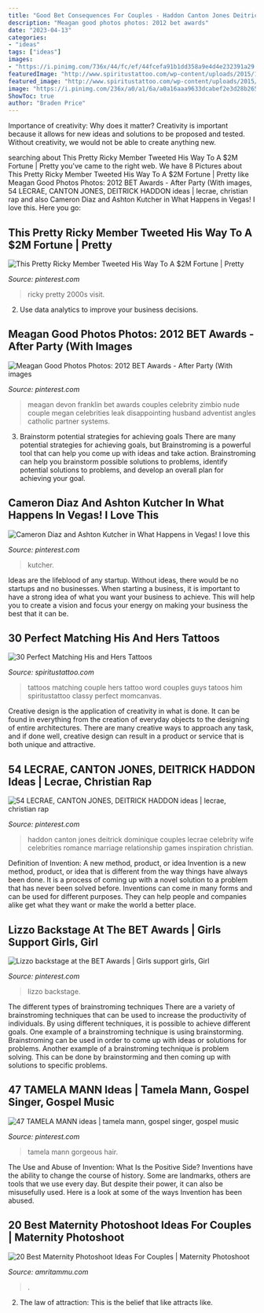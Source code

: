 ```yaml
---
title: "Good Bet Consequences For Couples - Haddon Canton Jones Deitrick Dominique Couples Lecrae Celebrity Wife Celebrities Romance Marriage Relationship Games Inspiration Christian"
description: "Meagan good photos photos: 2012 bet awards"
date: "2023-04-13"
categories:
- "ideas"
tags: ["ideas"]
images:
- "https://i.pinimg.com/736x/44/fc/ef/44fcefa91b1dd358a9e4d4e232391a29.jpg"
featuredImage: "http://www.spiritustattoo.com/wp-content/uploads/2015/12/his-and-hers-matching-word-tattoos.jpg"
featured_image: "http://www.spiritustattoo.com/wp-content/uploads/2015/12/his-and-hers-matching-word-tattoos.jpg"
image: "https://i.pinimg.com/236x/a0/a1/6a/a0a16aaa9633dcabef2e3d28b265d9f3--tamela-mann-gorgeous-women.jpg"
ShowToc: true
author: "Braden Price"
---
```



Importance of creativity: Why does it matter?
Creativity is important because it allows for new ideas and solutions to be proposed and tested. Without creativity, we would not be able to create anything new.

	

		
searching about This Pretty Ricky Member Tweeted His Way To A $2M Fortune | Pretty you've came to the right web. We have 8 Pictures about This Pretty Ricky Member Tweeted His Way To A $2M Fortune | Pretty like Meagan Good Photos Photos: 2012 BET Awards - After Party (With images, 54 LECRAE, CANTON JONES, DEITRICK HADDON ideas | lecrae, christian rap and also Cameron Diaz and Ashton Kutcher in What Happens in Vegas! I love this. Here you go:
		
    
## This Pretty Ricky Member Tweeted His Way To A $2M Fortune | Pretty

<img loading=lazy src="https://i.pinimg.com/originals/9a/a1/ee/9aa1ee4cd421b9a5dc68852b27fa099e.jpg" onerror="this.onerror=null;this.src='https://tse2.mm.bing.net/th?id=OIP.uV8v7LutxthuCunkgg8VfgHaDt&amp;pid=15.1';" alt="This Pretty Ricky Member Tweeted His Way To A $2M Fortune | Pretty">

_Source: pinterest.com_

>ricky pretty 2000s visit. 

	

2. Use data analytics to improve your business decisions.

    
## Meagan Good Photos Photos: 2012 BET Awards - After Party (With Images

<img loading=lazy src="https://i.pinimg.com/originals/06/a5/07/06a507053ad5849b7e79f955668782fa.jpg" onerror="this.onerror=null;this.src='https://tse3.mm.bing.net/th?id=OIP.OBzaVbsoxHcdOAIkp9a1WAAAAA&amp;pid=15.1';" alt="Meagan Good Photos Photos: 2012 BET Awards - After Party (With images">

_Source: pinterest.com_

>meagan devon franklin bet awards couples celebrity zimbio nude couple megan celebrities leak disappointing husband adventist angles catholic partner systems. 

	

3. Brainstorm potential strategies for achieving goals
There are many potential strategies for achieving goals, but Brainstroming is a powerful tool that can help you come up with ideas and take action. Brainstroming can help you brainstorm possible solutions to problems, identify potential solutions to problems, and develop an overall plan for achieving your goal.

    
## Cameron Diaz And Ashton Kutcher In What Happens In Vegas! I Love This

<img loading=lazy src="https://i.pinimg.com/736x/44/fc/ef/44fcefa91b1dd358a9e4d4e232391a29.jpg" onerror="this.onerror=null;this.src='https://tse2.mm.bing.net/th?id=OIP.NQLp_w8qwiWNdSmZEC3mhAHaLG&amp;pid=15.1';" alt="Cameron Diaz and Ashton Kutcher in What Happens in Vegas! I love this">

_Source: pinterest.com_

>kutcher. 

	

Ideas are the lifeblood of any startup. Without ideas, there would be no startups and no businesses. When starting a business, it is important to have a strong idea of what you want your business to achieve. This will help you to create a vision and focus your energy on making your business the best that it can be.

    
## 30 Perfect Matching His And Hers Tattoos

<img loading=lazy src="http://www.spiritustattoo.com/wp-content/uploads/2015/12/his-and-hers-matching-word-tattoos.jpg" onerror="this.onerror=null;this.src='https://tse3.mm.bing.net/th?id=OIP._-PZVwKV02teE6ezWdzRRwHaHa&amp;pid=15.1';" alt="30 Perfect Matching His and Hers Tattoos">

_Source: spiritustattoo.com_

>tattoos matching couple hers tattoo word couples guys tatoos him spiritustattoo classy perfect momcanvas. 

	

Creative design is the application of creativity in what is done. It can be found in everything from the creation of everyday objects to the designing of entire architectures. There are many creative ways to approach any task, and if done well, creative design can result in a product or service that is both unique and attractive.

    
## 54 LECRAE, CANTON JONES, DEITRICK HADDON Ideas | Lecrae, Christian Rap

<img loading=lazy src="https://i.pinimg.com/236x/52/0b/b8/520bb8baab4deba90d5f4f6853e963e1--celebrity-couples-cute-couples.jpg" onerror="this.onerror=null;this.src='https://tse1.mm.bing.net/th?id=OIP.2heNCVKiBoa1Rb3MYId93QHaHX&amp;pid=15.1';" alt="54 LECRAE, CANTON JONES, DEITRICK HADDON ideas | lecrae, christian rap">

_Source: pinterest.com_

>haddon canton jones deitrick dominique couples lecrae celebrity wife celebrities romance marriage relationship games inspiration christian. 

	

Definition of Invention: A new method, product, or idea
Invention is a new method, product, or idea that is different from the way things have always been done. It is a process of coming up with a novel solution to a problem that has never been solved before. Inventions can come in many forms and can be used for different purposes. They can help people and companies alike get what they want or make the world a better place.

    
## Lizzo Backstage At The BET Awards | Girls Support Girls, Girl

<img loading=lazy src="https://i.pinimg.com/474x/f4/a1/ba/f4a1bacb1d5594eade95bbc7b5fba116.jpg" onerror="this.onerror=null;this.src='https://tse3.mm.bing.net/th?id=OIP.ylq5mR0sZ9eba2YnlxDJtgAAAA&amp;pid=15.1';" alt="Lizzo backstage at the BET Awards | Girls support girls, Girl">

_Source: pinterest.com_

>lizzo backstage. 

	

The different types of brainstroming techniques
There are a variety of brainstroming techniques that can be used to increase the productivity of individuals. By using different techniques, it is possible to achieve different goals. One example of a brainstroming technique is using brainstorming. Brainstroming can be used in order to come up with ideas or solutions for problems. Another example of a brainstroming technique is problem solving. This can be done by brainstorming and then coming up with solutions to specific problems.

    
## 47 TAMELA MANN Ideas | Tamela Mann, Gospel Singer, Gospel Music

<img loading=lazy src="https://i.pinimg.com/236x/a0/a1/6a/a0a16aaa9633dcabef2e3d28b265d9f3--tamela-mann-gorgeous-women.jpg" onerror="this.onerror=null;this.src='https://tse3.mm.bing.net/th?id=OIP.HhJsKulMugpzS9yJqY6sUQHaN8&amp;pid=15.1';" alt="47 TAMELA MANN ideas | tamela mann, gospel singer, gospel music">

_Source: pinterest.com_

>tamela mann gorgeous hair. 

	

The Use and Abuse of Invention: What Is the Positive Side?
Inventions have the ability to change the course of history. Some are landmarks, others are tools that we use every day. But despite their power, it can also be misusefully used. Here is a look at some of the ways Invention has been abused.

    
## 20 Best Maternity Photoshoot Ideas For Couples | Maternity Photoshoot

<img loading=lazy src="https://amritammu.com/wp-content/uploads/2020/04/Pre-baby-shoot-maternity-photographer-Mumbai-baby-shower-photoshoot-baby-bump-shoot-maternity-photoshoot-mumbai-66.jpg" onerror="this.onerror=null;this.src='https://tse3.mm.bing.net/th?id=OIP.13VLPj4nw3lvkeR-9q6vLQHaFX&amp;pid=15.1';" alt="20 Best Maternity Photoshoot Ideas For Couples | Maternity Photoshoot">

_Source: amritammu.com_

>. 

	

2. The law of attraction: This is the belief that like attracts like.

